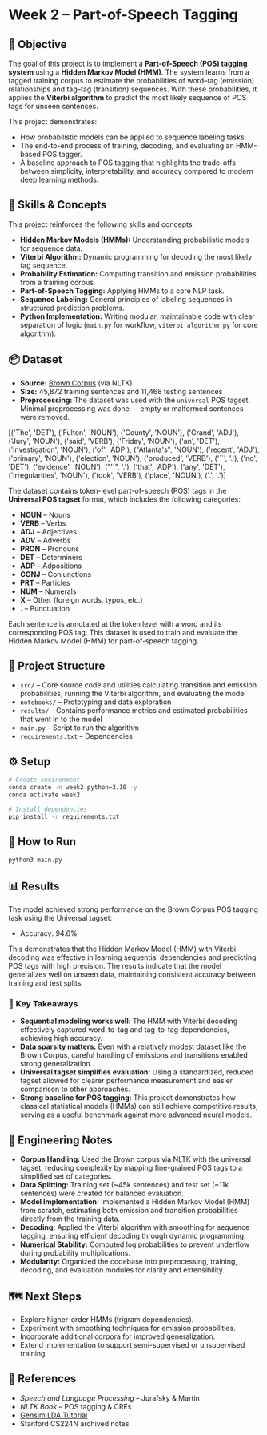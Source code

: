# Week 2 – Part-of-Speech Tagging

## 📌 Objective
The goal of this project is to implement a **Part-of-Speech (POS) tagging system** using a **Hidden Markov Model (HMM)**. The system learns from a tagged training corpus to estimate the probabilities of word–tag (emission) relationships and tag–tag (transition) sequences. With these probabilities, it applies the **Viterbi algorithm** to predict the most likely sequence of POS tags for unseen sentences.  

This project demonstrates:  
- How probabilistic models can be applied to sequence labeling tasks.  
- The end-to-end process of training, decoding, and evaluating an HMM-based POS tagger.  
- A baseline approach to POS tagging that highlights the trade-offs between simplicity, interpretability, and accuracy compared to modern deep learning methods.  

## 🧩 Skills & Concepts
This project reinforces the following skills and concepts:  

- **Hidden Markov Models (HMMs):** Understanding probabilistic models for sequence data.  
- **Viterbi Algorithm:** Dynamic programming for decoding the most likely tag sequence.  
- **Probability Estimation:** Computing transition and emission probabilities from a training corpus.  
- **Part-of-Speech Tagging:** Applying HMMs to a core NLP task.  
- **Sequence Labeling:** General principles of labeling sequences in structured prediction problems.  
- **Python Implementation:** Writing modular, maintainable code with clear separation of logic (`main.py` for workflow, `viterbi_algorithm.py` for core algorithm).  

## 📦 Dataset
- **Source:** [Brown Corpus](https://www.nltk.org/nltk_data/) (via NLTK)
- **Size:** 45,872 training sentences and 11,468 testing sentences
- **Preprocessing:** The dataset was used with the `universal` POS tagset. Minimal preprocessing was done — empty or malformed sentences were removed.  

[('The', 'DET'), ('Fulton', 'NOUN'), ('County', 'NOUN'), ('Grand', 'ADJ'), ('Jury', 'NOUN'), ('said', 'VERB'), ('Friday', 'NOUN'), ('an', 'DET'), ('investigation', 'NOUN'), ('of', 'ADP'), ("Atlanta's", 'NOUN'), ('recent', 'ADJ'), ('primary', 'NOUN'), ('election', 'NOUN'), ('produced', 'VERB'), ('``', '.'), ('no', 'DET'), ('evidence', 'NOUN'), ("''", '.'), ('that', 'ADP'), ('any', 'DET'), ('irregularities', 'NOUN'), ('took', 'VERB'), ('place', 'NOUN'), ('.', '.')]

The dataset contains token-level part-of-speech (POS) tags in the **Universal POS tagset** format, which includes the following categories:

- **NOUN** – Nouns
- **VERB** – Verbs
- **ADJ** – Adjectives
- **ADV** – Adverbs
- **PRON** – Pronouns
- **DET** – Determiners
- **ADP** – Adpositions
- **CONJ** – Conjunctions
- **PRT** – Particles
- **NUM** – Numerals
- **X** – Other (foreign words, typos, etc.)
- **.** – Punctuation

Each sentence is annotated at the token level with a word and its corresponding POS tag. This dataset is used to train and evaluate the Hidden Markov Model (HMM) for part-of-speech tagging.

## 📂 Project Structure
- `src/` – Core source code and utilities calculating transition and emission probabilities, running the Viterbi algorithm, and evaluating the model
- `notebooks/` – Prototyping and data exploration  
- `results/` - Contains performance metrics and estimated probabilities that went in to the model
- `main.py` – Script to run the algorithm 
- `requirements.txt` – Dependencies  

## ⚙️ Setup
```bash
# Create environment
conda create -n week2 python=3.10 -y
conda activate week2

# Install dependencies
pip install -r requirements.txt
```

## 🚀 How to Run 
```bash 
python3 main.py
```

## 📊 Results
The model achieved strong performance on the Brown Corpus POS tagging task using the Universal tagset:

- Accuracy: 94.6%

This demonstrates that the Hidden Markov Model (HMM) with Viterbi decoding was effective in learning sequential dependencies and predicting POS tags with high precision. The results indicate that the model generalizes well on unseen data, maintaining consistent accuracy between training and test splits.

### 📌 Key Takeaways
- **Sequential modeling works well:** The HMM with Viterbi decoding effectively captured word-to-tag and tag-to-tag dependencies, achieving high accuracy.
- **Data sparsity matters:** Even with a relatively modest dataset like the Brown Corpus, careful handling of emissions and transitions enabled strong generalization.
- **Universal tagset simplifies evaluation:** Using a standardized, reduced tagset allowed for clearer performance measurement and easier comparison to other approaches.
- **Strong baseline for POS tagging:** This project demonstrates how classical statistical models (HMMs) can still achieve competitive results, serving as a useful benchmark against more advanced neural models. 

## 🧠 Engineering Notes
- **Corpus Handling:** Used the Brown corpus via NLTK with the universal tagset, reducing complexity by mapping fine-grained POS tags to a simplified set of categories.
- **Data Splitting:** Training set (~45k sentences) and test set (~11k sentences) were created for balanced evaluation.
- **Model Implementation:** Implemented a Hidden Markov Model (HMM) from scratch, estimating both emission and transition probabilities directly from the training data.
- **Decoding:** Applied the Viterbi algorithm with smoothing for sequence tagging, ensuring efficient decoding through dynamic programming.
- **Numerical Stability:** Computed log probabilities to prevent underflow during probability multiplications.
- **Modularity:** Organized the codebase into preprocessing, training, decoding, and evaluation modules for clarity and extensibility.

## 🗺️ Next Steps
- Explore higher-order HMMs (trigram dependencies).  
- Experiment with smoothing techniques for emission probabilities.  
- Incorporate additional corpora for improved generalization.  
- Extend implementation to support semi-supervised or unsupervised training.  

## 🔗 References
- *Speech and Language Processing* – Jurafsky & Martin  
- *NLTK Book* – POS tagging & CRFs  
- [Gensim LDA Tutorial](https://radimrehurek.com/gensim/auto_examples/tutorials/run_lda.html)  
- Stanford CS224N archived notes  

